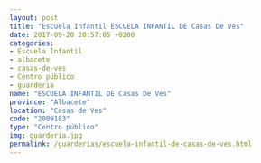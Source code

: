 ```yaml
---
layout: post
title: "Escuela Infantil ESCUELA INFANTIL DE Casas De Ves"
date: 2017-09-20 20:57:05 +0200
categories:
- Escuela Infantil
- albacete
- casas-de-ves
- Centro público
- guarderia
name: "ESCUELA INFANTIL DE Casas De Ves"
province: "Albacete"
location: "Casas de Ves"
code: "2009183"
type: "Centro público"
img: guarderia.jpg
permalink: /guarderias/escuela-infantil-de-casas-de-ves.html
---
```

